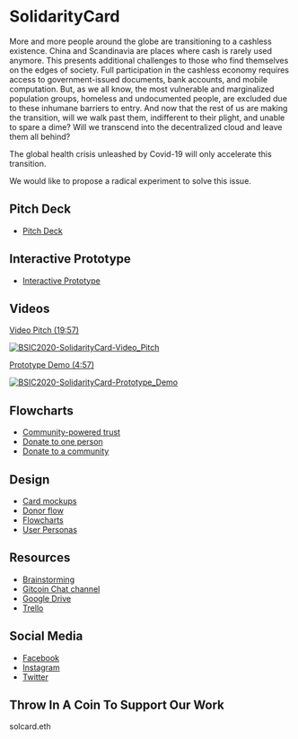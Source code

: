 # SolidarityCard

More and more people around the globe are transitioning to a cashless existence. China and Scandinavia are places where cash is rarely used anymore. This presents additional challenges to those who find themselves on the edges of society. Full participation in the cashless economy requires access to government-issued documents, bank accounts, and mobile computation. But, as we all know, the most vulnerable and marginalized population groups, homeless and undocumented people, are excluded due to these inhumane barriers to entry. And now that the rest of us are making the transition, will we walk past them, indifferent to their plight, and unable to spare a dime? Will we transcend into the decentralized cloud and leave them all behind?

The global health crisis unleashed by Covid-19 will only accelerate this transition.

We would like to propose a radical experiment to solve this issue.

## Pitch Deck

- [Pitch Deck](BSIC/Week_5/Pitch_Deck.pdf)

## Interactive Prototype

- [Interactive Prototype](https://www.figma.com/proto/rM6NfLVrjyk7Y7VCCkGJEo/SolidarityCard?scaling=scale-down)

## Videos

[Video Pitch (19:57)](https://www.youtube.com/watch?v=FAhUl4dbz8E)

[![BSIC2020-SolidarityCard-Video_Pitch](https://img.youtube.com/vi/FAhUl4dbz8E/0.jpg)](https://www.youtube.com/watch?v=FAhUl4dbz8E)

[Prototype Demo (4:57)](https://www.youtube.com/watch?v=tHMRko-hkqw)

[![BSIC2020-SolidarityCard-Prototype_Demo](https://img.youtube.com/vi/tHMRko-hkqw/0.jpg)](https://www.youtube.com/watch?v=tHMRko-hkqw)

## Flowcharts

- [Community-powered trust](Design/Flowcharts/Flowchart-Community_powered_trust.pdf)
- [Donate to one person](Design/Flowcharts/Flowchart-Donate_to_one_person.pdf)
- [Donate to a community](Design/Flowcharts/Flowchart-Donate_to_a_community.pdf)

## Design

- [Card mockups](https://www.figma.com/file/rM6NfLVrjyk7Y7VCCkGJEo/SolidarityCard?node-id=0%3A1)
- [Donor flow](https://www.figma.com/file/rM6NfLVrjyk7Y7VCCkGJEo/SolidarityCard?node-id=110%3A0)
- [Flowcharts](https://www.figma.com/file/rM6NfLVrjyk7Y7VCCkGJEo/SolidarityCard?node-id=172%3A0)
- [User Personas](https://www.figma.com/file/rM6NfLVrjyk7Y7VCCkGJEo/SolidarityCard?node-id=371%3A0)

## Resources

- [Brainstorming](https://www.notion.so/SolidarityCard-48b71df290e04973bf61c88abd381084)
- [Gitcoin Chat channel](https://chat.gitcoin.co/hackathons/channels/solidaritycard)
- [Google Drive](https://drive.google.com/drive/folders/11EGZdEhwkAx2pG4HqSlIMlCDiTIJb7ay?usp=sharing)
- [Trello](https://trello.com/b/rhMJpLpr)

## Social Media

- [Facebook](https://facebook.com/solcardorg)
- [Instagram](https://instagram.com/solcardorg)
- [Twitter](https://twitter.com/solcardorg)

## Throw In A Coin To Support Our Work

solcard.eth
